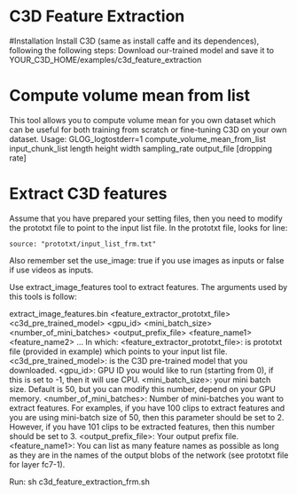 # C3D Feature Extraction

#Installation
Install C3D (same as install caffe and its dependences), following the following steps:
Download our-trained model and save it to YOUR_C3D_HOME/examples/c3d_feature_extraction

# Compute volume mean from list
This tool allows you to compute volume mean for you own dataset which can be useful for both training from scratch or fine-tuning C3D on your own dataset.
Usage:
GLOG_logtostderr=1 compute_volume_mean_from_list input_chunk_list length height width sampling_rate output_file [dropping rate]

# Extract C3D features
Assume that you have prepared your setting files, then you need to modify the prototxt file to point to the input list file. In the prototxt file, looks for line:
	
	source: "prototxt/input_list_frm.txt"

Also remember set the use_image: true if you use images as inputs or false if use videos as inputs.

Use extract_image_features tool to extract features. The arguments used by this tools is follow:
	
extract_image_features.bin <feature_extractor_prototxt_file> <c3d_pre_trained_model> <gpu_id> <mini_batch_size> <number_of_mini_batches> <output_prefix_file> <feature_name1> <feature_name2> ...
In which: <feature_extractor_prototxt_file>: is prototxt file (provided in example) which points to your input list file. 
<c3d_pre_trained_model>: is the C3D pre-trained model that you downloaded.
<gpu_id>: GPU ID you would like to run (starting from 0), if this is set to -1, then it will use CPU.
<mini_batch_size>: your mini batch size. Default is 50, but you can modify this number, depend on your GPU memory.
<number_of_mini_batches>: Number of mini-batches you want to extract features. For examples, if you have 100 clips to extract features and you are using mini-batch size of 50, then this parameter should be set to 2. However, if you have 101 clips to be extracted features, then this number should be set to 3.
<output_prefix_file>: Your output prefix file.
<feature_name1>: You can list as many feature names as possible as long as they are in the names of the output blobs of the network (see prototxt file for layer fc7-1).

Run: sh c3d_feature_extraction_frm.sh

